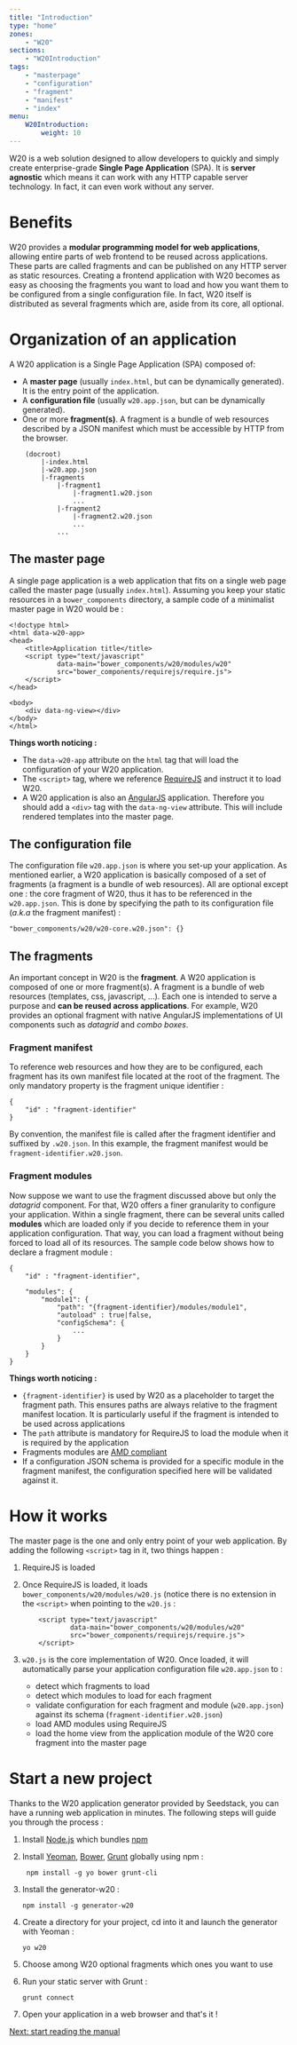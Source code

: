 ```yaml
---
title: "Introduction"
type: "home"
zones:
    - "W20"
sections:
    - "W20Introduction"
tags:
    - "masterpage"
    - "configuration"
    - "fragment"
    - "manifest"
    - "index"
menu:
    W20Introduction:
        weight: 10
---
```


W20 is a web solution designed to allow developers to quickly and simply create enterprise-grade **Single Page
Application** (SPA). It is **server agnostic** which means it can work with any HTTP capable server technology. In fact,
it can even work without any server.

# Benefits

W20 provides a **modular programming model for web applications**, allowing entire parts of web frontend to be reused
across applications. These parts are called fragments and can be published on any HTTP server as static resources.
Creating a frontend application with W20 becomes as easy as choosing the fragments you want to load and how you want 
them to be configured from a single configuration file.
In fact, W20 itself is distributed as several fragments which are, aside from its core, all optional.


# Organization of an application

A W20 application is a Single Page Application (SPA) composed of:

* A **master page** (usually `index.html`, but can be dynamically generated). It is the entry point of the application.
* A **configuration file** (usually `w20.app.json`, but can be dynamically generated).
* One or more **fragment(s)**. A fragment is a bundle of web resources described by a JSON manifest which must be 
accessible by HTTP from the browser.

```
    (docroot)
        |-index.html
        |-w20.app.json
        |-fragments
            |-fragment1
                |-fragment1.w20.json
                ...
            |-fragment2
                |-fragment2.w20.json
                ...
            ...
```

## The master page

A single page application is a web application that fits on a single web page called the master page (usually 
`index.html`). Assuming you keep your static resources in a `bower_components` directory, a sample code of a 
minimalist master page in W20 would be :

    <!doctype html>
    <html data-w20-app>
    <head>
        <title>Application title</title>
        <script type="text/javascript" 
                data-main="bower_components/w20/modules/w20" 
                src="bower_components/requirejs/require.js">
        </script>
    </head>

    <body>
        <div data-ng-view></div>
    </body>
    </html>

**Things worth noticing :**

* The `data-w20-app` attribute on the `html` tag that will load the configuration of your W20 application.
* The `<script>` tag, where we reference [RequireJS](http://requirejs.org/) and instruct it to load W20.
* A W20 application is also an [AngularJS](http://angularjs.org) application. Therefore you should add a `<div>` tag 
with the `data-ng-view` attribute. This will include rendered templates into the master page.

## The configuration file

The configuration file `w20.app.json` is where you set-up your application. As mentioned earlier, a W20 application is 
basically composed of a set of fragments (a fragment is a bundle of web resources). All are optional except one : the
core fragment of W20, thus it has to be referenced in the `w20.app.json`. This is done by specifying the path to its 
configuration file (_a.k.a_ the fragment manifest) :

    "bower_components/w20/w20-core.w20.json": {}

## The fragments

An important concept in W20 is the **fragment**. A W20 application is composed of one or more fragment(s). A fragment is 
a bundle of web resources (templates, css, javascript, ...). Each one is intended to serve a purpose and **can be reused 
across applications**. For example, W20 provides an optional fragment with native AngularJS implementations of UI 
components such as _datagrid_ and _combo boxes_.

### Fragment manifest

To reference web resources and how they are to be configured, each fragment has its own manifest file located at the 
root of the fragment. The only mandatory property is the fragment unique identifier :

    {
        "id" : "fragment-identifier"
    }

By convention, the manifest file is called after the fragment identifier and suffixed by `.w20.json`. In this example, 
the fragment manifest would be `fragment-identifier.w20.json`.
 
### Fragment modules

Now suppose we want to use the fragment discussed above but only the _datagrid_ component. For that, W20 offers a finer 
granularity to configure your application. Within a single fragment, there can be several units called **modules** which
are loaded only if you decide to reference them in your application configuration. That way, you can load a fragment 
without being forced to load all of its resources.
The sample code below shows how to declare a fragment module :

    {
        "id" : "fragment-identifier",
        
        "modules": {
            "module1": {
                "path": "{fragment-identifier}/modules/module1",
                "autoload" : true|false,
                "configSchema": {
                    ...
                }
            }
        }
    }
    
**Things worth noticing :**

* `{fragment-identifier}` is used by W20 as a placeholder to target the fragment path. This ensures paths are always 
relative to the fragment manifest location. It is particularly useful if the fragment is intended to be used across 
applications
* The `path` attribute is mandatory for RequireJS to load the module when it is required by the application
* Fragments modules are [AMD compliant](http://requirejs.org/docs/whyamd.html#amd)
* If a configuration JSON schema is provided for a specific module in the fragment manifest, the configuration specified
here will be validated against it.

# How it works

The master page is the one and only entry point of your web application. By adding the following `<script>` tag in it, 
two things happen :

1. RequireJS is loaded
2. Once RequireJS is loaded, it loads `bower_components/w20/modules/w20.js` (notice there is no extension in the 
`<script>` when pointing to the `w20.js` :

    ```
        <script type="text/javascript" 
                data-main="bower_components/w20/modules/w20" 
                src="bower_components/requirejs/require.js">
        </script>
    ```
    
3. `w20.js` is the core implementation of W20. Once loaded, it will automatically parse your application configuration 
file `w20.app.json` to :

    * detect which fragments to load
    * detect which modules to load for each fragment
    * validate configuration for each fragment and module (`w20.app.json`) against its schema 
    (`fragment-identifier.w20.json`)
    * load AMD modules using RequireJS
    * load the home view from the application module of the W20 core fragment into the master page

# Start a new project

Thanks to the W20 application generator provided by Seedstack, you can have a running web application in minutes. 
The following steps will guide you through the process :

1. Install [Node.js](https://nodejs.org) which bundles [npm](https://www.npmjs.com/)
2. Install [Yeoman](http://yeoman.io/), [Bower](http://bower.io/), [Grunt](http://gruntjs.com/) globally using npm :

    ` npm install -g yo bower grunt-cli`
    
3. Install the generator-w20 :

    `npm install -g generator-w20`
    
4. Create a directory for your project, cd into it and launch the generator with Yeoman :

    `yo w20`
    
5. Choose among W20 optional fragments which ones you want to use

6. Run your static server with Grunt :

    `grunt connect`
    
7. Open your application in a web browser and that's it !

<div class="pull-right margin-top-20">
    <a href="manual" class="btn btn-u">Next: start reading the manual</a>
</div>
<div class="clearfix"></div>